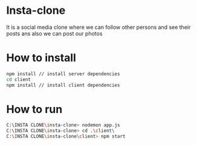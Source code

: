 # Insta-clone
It is a social media clone where we can follow other persons and see their posts ans also we can post our photos

# How to install
```bash
npm install // install server dependencies
cd client
npm install // install client dependencies
```
# How to run
```bash
C:\INSTA CLONE\insta-clone> nodemon app.js
C:\INSTA CLONE\insta-clone> cd .\client\
C:\INSTA CLONE\insta-clone\client> npm start
```
